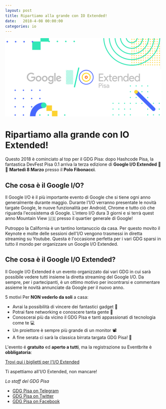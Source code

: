 ```yaml
---
layout: post
title: Ripartiamo alla grande con IO Extended!
date:   2018-4-08 00:00:00
categories: io
---
```


![banner](/static/img/io18banner.png)

# Ripartiamo alla grande con IO Extended!

Questo 2018 è cominciato al top per il GDG Pisa: dopo Hashcode Pisa, la fantastica DevFest Pisa 0.1 arriva la terza edizione di **Google I/O Extended** 🎉🙌 **Martedì 8 Marzo** presso il **Polo Fibonacci**.

## Che cosa è il Google I/O?
Il Google I/O è il più importante evento di Google che si tiene ogni anno generalmente durante maggio. Durante l'I/O verranno presentate le novità targate Google, le nuove funzionalità per Android, Chrome e tutto ciò che riguarda l'ecosistema di Google. L'intero I/O dura 3 giorni e si terrà quest anno Mountain View 🇺🇸 presso il quartier generale di Google!

Putroppo la California è un tantino lontanuccio da casa. Per questo movito il Keynote e molte delle sessioni dell'I/O vengono trasmessi in diretta streaming su Youtube. Questa è l'occasione perfetta per i vari GDG sparsi in tutto il mondo per organizzare un Google I/O Extended.

## Che cosa è il Google I/O Extended?

Il Google I/O Extended è un evento organizzato dai vari GDG in cui sarà possibile vedere tutti insieme la diretta streaming del Google I/O. Da sempre, per i partecipanti, è un ottimo motivo per incontrarsi e commentare assieme le novità annunciate da Google per il nuovo anno.

5 motivi Per **NON vederlo da soli** a casa:

* Avrai la possibilità di vincere dei fantastici gadget 🎁
* Potrai fare networking e conoscere tanta gente 🤝
* Conoscerai più da vicino il GDG Pisa e tanti appassionati di tecnologia come te 💻
* Un proiettore è sempre più grande di un monitor 📽
* A fine serata ci sarà la classica birrata targata GDG Pisa! 🍻

L'evento é **gratuito** ed **aperto a tutti**, ma la registrazione su Eventbrite è **obbligatoria**:

[Trovi qui i biglietti per l'I/O Extended](https://www.eventbrite.it/e/biglietti-google-io-extended-2018-pisa-44163839232)

Ti aspettiamo all'I/O Extended, non mancare!

_Lo staff del GDG Pisa_

* [GDG Pisa on Telegram](https://t.me/joinchat/B1xkFD9ooAqvs5r2xLO9KQ)
* [GDG Pisa on Twitter](http://twitter.com/gdgPisa)
* [GDG Pisa on Facebook](http://facebook.com/gdgPisa)